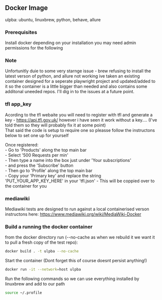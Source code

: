 ## Docker Image
ulpba: ubuntu, linuxbrew, python, behave, allure

### Prerequisites
Install docker
depending on your installation you may need admin permissions for the following

### Note
Unfortunitly duie to some very starnge issue - brew refusing to install the latest verson of python, and allure not working ive taken an existing container designed for a seperate playwright project and updated/added to it so the container is a little bigger than needed and also contains some additonal uneeded repos. I'll dig in to the issues at a future point.

### tfl app_key
Acording to the tfl webaite you will need to register with tfl and generate a key - https://api.tfl.gov.uk/ however i have seen it work without a key.... 
(I've told them so they will probably fix it at some point)  
That said the code is setup to require one so pleasse follow the instructons below to set one up for yourself

Once registered:  
    - Go to 'Products' along the top main bar  
    - Select '500 Requests per min'  
    - Then type a name into the box just under 'Your subscriptions'  
    - and press the 'Subscribe' button  
    - Then go to 'Profile' along the top main bar  
    - Copy your 'Primary key' and replace the string 'PUT_YOUR_APP_KEY_HERE' in your 'tfl.json' 
    - This will be coppied over to the container for you 

### mediawiki
Mediawiki tests are designed to run against a local containerised verson instructons here:
https://www.mediawiki.org/wiki/MediaWiki-Docker


### Build a running the docker container
from the docker directory run (--no-cache as when we rebuild it we want it to pull a fresh copy of the test repo):
```bash
docker build . -t ulpba --no-cache
````

Start the container (Dont forget this of course doesnt persist anything!)
```bash
docker run -it --network=host ulpba
````

Run the following commands so we can use everything installed by linuxbrew and add to our path 
```bash 
source ~/.profile
```
